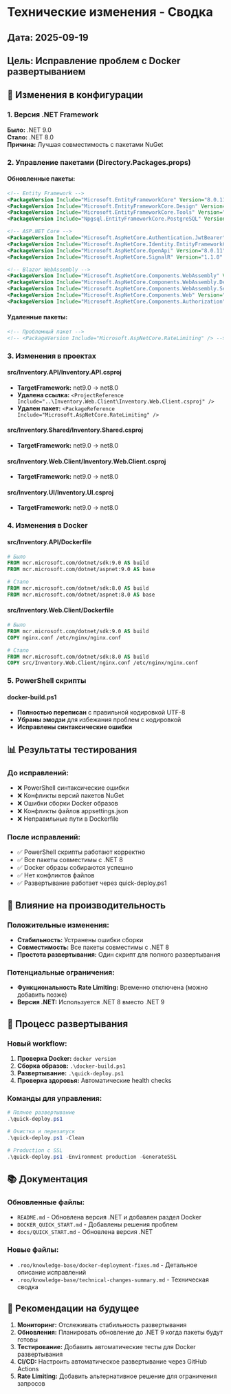 # Технические изменения - Сводка

## Дата: 2025-09-19
## Цель: Исправление проблем с Docker развертыванием

## 🔧 Изменения в конфигурации

### 1. Версия .NET Framework
**Было:** .NET 9.0  
**Стало:** .NET 8.0  
**Причина:** Лучшая совместимость с пакетами NuGet

### 2. Управление пакетами (Directory.Packages.props)

#### Обновленные пакеты:
```xml
<!-- Entity Framework -->
<PackageVersion Include="Microsoft.EntityFrameworkCore" Version="8.0.11" />
<PackageVersion Include="Microsoft.EntityFrameworkCore.Design" Version="8.0.11" />
<PackageVersion Include="Microsoft.EntityFrameworkCore.Tools" Version="8.0.11" />
<PackageVersion Include="Npgsql.EntityFrameworkCore.PostgreSQL" Version="8.0.11" />

<!-- ASP.NET Core -->
<PackageVersion Include="Microsoft.AspNetCore.Authentication.JwtBearer" Version="8.0.11" />
<PackageVersion Include="Microsoft.AspNetCore.Identity.EntityFrameworkCore" Version="8.0.11" />
<PackageVersion Include="Microsoft.AspNetCore.OpenApi" Version="8.0.11" />
<PackageVersion Include="Microsoft.AspNetCore.SignalR" Version="1.1.0" />

<!-- Blazor WebAssembly -->
<PackageVersion Include="Microsoft.AspNetCore.Components.WebAssembly" Version="8.0.11" />
<PackageVersion Include="Microsoft.AspNetCore.Components.WebAssembly.DevServer" Version="8.0.11" />
<PackageVersion Include="Microsoft.AspNetCore.Components.WebAssembly.Server" Version="8.0.11" />
<PackageVersion Include="Microsoft.AspNetCore.Components.Web" Version="8.0.11" />
<PackageVersion Include="Microsoft.AspNetCore.Components.Authorization" Version="8.0.11" />
```

#### Удаленные пакеты:
```xml
<!-- Проблемный пакет -->
<!-- <PackageVersion Include="Microsoft.AspNetCore.RateLimiting" /> -->
```

### 3. Изменения в проектах

#### src/Inventory.API/Inventory.API.csproj
- **TargetFramework:** net9.0 → net8.0
- **Удалена ссылка:** `<ProjectReference Include="..\Inventory.Web.Client\Inventory.Web.Client.csproj" />`
- **Удален пакет:** `<PackageReference Include="Microsoft.AspNetCore.RateLimiting" />`

#### src/Inventory.Shared/Inventory.Shared.csproj
- **TargetFramework:** net9.0 → net8.0

#### src/Inventory.Web.Client/Inventory.Web.Client.csproj
- **TargetFramework:** net9.0 → net8.0

#### src/Inventory.UI/Inventory.UI.csproj
- **TargetFramework:** net9.0 → net8.0

### 4. Изменения в Docker

#### src/Inventory.API/Dockerfile
```dockerfile
# Было
FROM mcr.microsoft.com/dotnet/sdk:9.0 AS build
FROM mcr.microsoft.com/dotnet/aspnet:9.0 AS base

# Стало
FROM mcr.microsoft.com/dotnet/sdk:8.0 AS build
FROM mcr.microsoft.com/dotnet/aspnet:8.0 AS base
```

#### src/Inventory.Web.Client/Dockerfile
```dockerfile
# Было
FROM mcr.microsoft.com/dotnet/sdk:9.0 AS build
COPY nginx.conf /etc/nginx/nginx.conf

# Стало
FROM mcr.microsoft.com/dotnet/sdk:8.0 AS build
COPY src/Inventory.Web.Client/nginx.conf /etc/nginx/nginx.conf
```

### 5. PowerShell скрипты

#### docker-build.ps1
- **Полностью переписан** с правильной кодировкой UTF-8
- **Убраны эмодзи** для избежания проблем с кодировкой
- **Исправлены синтаксические ошибки**

## 📊 Результаты тестирования

### До исправлений:
- ❌ PowerShell синтаксические ошибки
- ❌ Конфликты версий пакетов NuGet
- ❌ Ошибки сборки Docker образов
- ❌ Конфликты файлов appsettings.json
- ❌ Неправильные пути в Dockerfile

### После исправлений:
- ✅ PowerShell скрипты работают корректно
- ✅ Все пакеты совместимы с .NET 8
- ✅ Docker образы собираются успешно
- ✅ Нет конфликтов файлов
- ✅ Развертывание работает через quick-deploy.ps1

## 🎯 Влияние на производительность

### Положительные изменения:
- **Стабильность:** Устранены ошибки сборки
- **Совместимость:** Все пакеты совместимы с .NET 8
- **Простота развертывания:** Один скрипт для полного развертывания

### Потенциальные ограничения:
- **Функциональность Rate Limiting:** Временно отключена (можно добавить позже)
- **Версия .NET:** Используется .NET 8 вместо .NET 9

## 🔄 Процесс развертывания

### Новый workflow:
1. **Проверка Docker:** `docker version`
2. **Сборка образов:** `.\docker-build.ps1`
3. **Развертывание:** `.\quick-deploy.ps1`
4. **Проверка здоровья:** Автоматические health checks

### Команды для управления:
```powershell
# Полное развертывание
.\quick-deploy.ps1

# Очистка и перезапуск
.\quick-deploy.ps1 -Clean

# Production с SSL
.\quick-deploy.ps1 -Environment production -GenerateSSL
```

## 📚 Документация

### Обновленные файлы:
- `README.md` - Обновлена версия .NET и добавлен раздел Docker
- `DOCKER_QUICK_START.md` - Добавлены решения проблем
- `docs/QUICK_START.md` - Обновлена версия .NET

### Новые файлы:
- `.roo/knowledge-base/docker-deployment-fixes.md` - Детальное описание исправлений
- `.roo/knowledge-base/technical-changes-summary.md` - Техническая сводка

## 🚀 Рекомендации на будущее

1. **Мониторинг:** Отслеживать стабильность развертывания
2. **Обновления:** Планировать обновление до .NET 9 когда пакеты будут готовы
3. **Тестирование:** Добавить автоматические тесты для Docker развертывания
4. **CI/CD:** Настроить автоматическое развертывание через GitHub Actions
5. **Rate Limiting:** Добавить альтернативное решение для ограничения запросов
